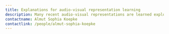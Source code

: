 ```yaml
---
title: Explanations for audio-visual representation learning
description: Many recent audio-visual representations are learned exploiting the natural alignment of audio and visual information in videos. In this project, we aim to generate explanations for audio-visual representations and we will analyse the relevance of the natural (temporal/semantic) alignment in different video benchmark datasets used for training.
contactname: Almut Sophia Koepke
contactlink: /people/almut-sophia-koepke
---
```

